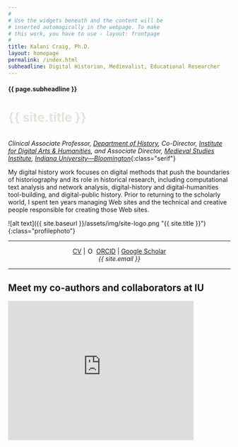 ```yaml
---
#
# Use the widgets beneath and the content will be
# inserted automagically in the webpage. To make
# this work, you have to use › layout: frontpage
#
title: Kalani Craig, Ph.D.
layout: homepage
permalink: /index.html
subheadline: Digital Historian, Medievalist, Educational Researcher
---
```


<div class="teal">
<div class="grid-container">
<h4 class="center">{{ page.subheadline }}</h4>
<h1 class="center subheadline" style="color: #e4e4dd; padding-bottom: .5em;">{{ site.title }}</h1>
</div>
</div>

<div class="grid-container">
<div class="grid-x grid-padding-x align-middle">
<div class="cell medium-8 align-right small-order-2 medium-order-1 large-order-1 align-middle" markdown="1" >

*Clinical Associate Professor, [Department of History](http://history.indiana.edu/), Co-Director, [Institute for Digital Arts & Humanities](http://idah.indiana.edu/), and Associate Director, [Medieval Studies Institute](http://medieval.indiana.edu/), [Indiana University—Bloomington](http://www.iub.edu)*{:class="serif"}

My digital history work focuses on digital methods that push the boundaries of historiography and its role in historical research, including computational text analysis and network analysis, digital-history and digital-humanities tool-building, and digital-public history. Prior to returning to the scholarly world, I spent ten years managing Web sites and the technical and creative people responsible for creating those Web sites.

</div>
<div class="cell medium-4 align-left small-order-1 medium-order-2 large-order-2" markdown="1" >

![alt text]({{ site.baseurl }}/assets/img/site-logo.png "{{ site.title }}"){:class="profilephoto"}

<div class="address">
  	<hr> <p style="text-align:center"><a href="https://www.dropbox.com/s/r4csdi8l3nw2w6m/Kalani%20Craig%20CV.pdf?dl=0" target="_blank" rel="noopener noreferrer">CV</a> | <a itemprop="sameAs" content="https://orcid.org/{{ site.orcid }}" href="https://orcid.org/{{ site.orcid }}" target="orcid.widget" rel="noopener noreferrer" style="vertical-align:top;" target="_blank"><img src="https://orcid.org/sites/default/files/images/orcid_16x16.png" style="width:1em;margin-right:.5em;" alt="ORCID iD icon">ORCID</a> | <a href="https://scholar.google.com/citations?user={{ site.googlescholar }}&hl=en">Google Scholar</a><br><em>{{ site.email }}</em></p><hr>
</div>

</div>
</div>
<h2 id="meet-my-co-authors-and-collaborators-at-iu">Meet my co-authors and collaborators at IU</h2>
<div class="responsive-embed">
  <iframe width="420" height="315" src="https://dighist.indiana.edu/networks/?dataset=dighistlab#/" frameborder="0" allowfullscreen=""></iframe>
</div>
</div>
<!--
CARD FEATURES
<div class="alabaster">
	<div class="grid-container">
		<div class="grid-x grid-padding-x">
		  <div class="cell small-12 flex-container flex-dir-column large-flex-dir-row">
			<div class="callout primary flex-child-auto">Net.Create, a network analysis data-management and visualization tool, values the importance of interpretation, sourcing, and flexible taxonomy equally with network statistics; this emphasis balances humanities and network-analysis concerns for historians engaging in network analysis.</div>
			<div class="callout primary flex-child-auto">Minimal-computing platforms for History Harvests and community archiving emphasize the historiographic value of equitable citation and labor practices and support broad access to digital-history projects.</div>
			<div class="callout primary flex-child-shrink large-flex-child-auto">Auto on Large</div>
		  </div>
		</div>
	</div>
</div>
-->